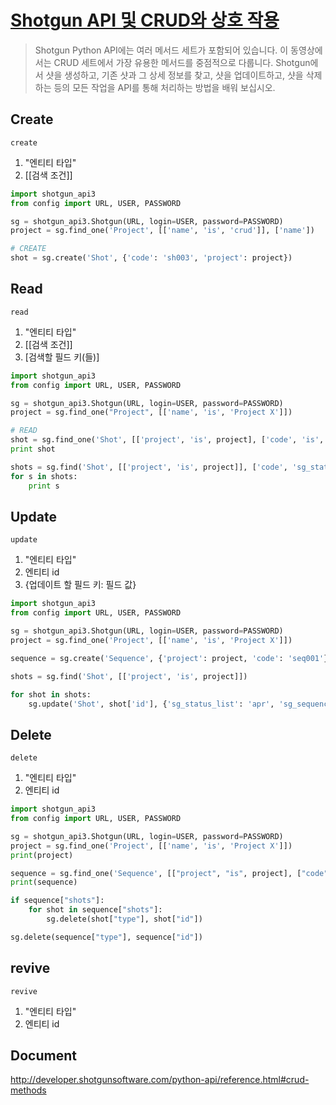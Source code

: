 # [Shotgun API 및 CRUD와 상호 작용](https://www.youtube.com/watch?v=f5UWy3d-4ZI)

> Shotgun Python API에는 여러 메서드 세트가 포함되어 있습니다. 이 동영상에서는 CRUD 세트에서 가장 유용한 메서드를 중점적으로 다룹니다.
> Shotgun에서 샷을 생성하고, 기존 샷과 그 상세 정보를 찾고, 샷을 업데이트하고, 샷을 삭제하는 등의 모든 작업을 API를 통해 처리하는 방법을 배워 보십시오.

## Create

`create`

1. "엔티티 타입"
2. [[검색 조건]]

```python
import shotgun_api3
from config import URL, USER, PASSWORD

sg = shotgun_api3.Shotgun(URL, login=USER, password=PASSWORD)
project = sg.find_one('Project', [['name', 'is', 'crud']], ['name'])

# CREATE
shot = sg.create('Shot', {'code': 'sh003', 'project': project})
```

## Read

`read`

1. "엔티티 타입"
2. [[검색 조건]]
3. [검색할 필드 키(들)]

```python
import shotgun_api3
from config import URL, USER, PASSWORD

sg = shotgun_api3.Shotgun(URL, login=USER, password=PASSWORD)
project = sg.find_one("Project", [['name', 'is', 'Project X']])

# READ
shot = sg.find_one('Shot', [['project', 'is', project], ['code', 'is', 'sh001']])
print shot

shots = sg.find('Shot', [['project', 'is', project]], ['code', 'sg_status_list'])
for s in shots:
    print s
```

## Update

`update`

1. "엔티티 타입"
2. 엔티티 id
3. {업데이트 할 필드 키: 필드 값}

```python
import shotgun_api3
from config import URL, USER, PASSWORD

sg = shotgun_api3.Shotgun(URL, login=USER, password=PASSWORD)
project = sg.find_one('Project', [['name', 'is', 'Project X']])

sequence = sg.create('Sequence', {'project': project, 'code': 'seq001'})

shots = sg.find('Shot', [['project', 'is', project]])

for shot in shots:
    sg.update('Shot', shot['id'], {'sg_status_list': 'apr', 'sg_sequence': sequence})
```

## Delete

`delete`

1. "엔티티 타입"
2. 엔티티 id

```python
import shotgun_api3
from config import URL, USER, PASSWORD

sg = shotgun_api3.Shotgun(URL, login=USER, password=PASSWORD)
project = sg.find_one('Project', [['name', 'is', 'Project X']])
print(project)

sequence = sg.find_one('Sequence', [["project", "is", project], ["code", "is", "seq001"]], ["shots"])
print(sequence)

if sequence["shots"]:
    for shot in sequence["shots"]:
        sg.delete(shot["type"], shot["id"])

sg.delete(sequence["type"], sequence["id"])
```

## revive

`revive`

1. "엔티티 타입"
2. 엔티티 id

## Document

<http://developer.shotgunsoftware.com/python-api/reference.html#crud-methods>